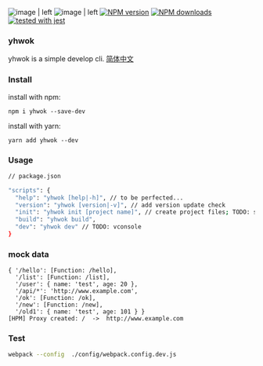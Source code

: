 ![image | left](https://img.shields.io/badge/PRs-welcome-brightgreen.svg "")
![image | left](https://img.shields.io/github/license/mashape/apistatus.svg "")
[![NPM version](https://img.shields.io/npm/v/yhwok.svg?style=flat)](https://npmjs.org/package/yhwok)
[![NPM downloads](http://img.shields.io/npm/dm/yhwok.svg?style=flat)](https://npmjs.org/package/yhwok)
[![tested with jest](https://img.shields.io/badge/tested_with-jest-99424f.svg)](https://github.com/facebook/jest)

### yhwok

yhwok is a simple develop cli. [简体中文](readme-CN.md)

### Install

install with npm:

`npm i yhwok --save-dev`

install with yarn:

`yarn add yhwok --dev`

### Usage

``` bash
// package.json

"scripts": {
  "help": "yhwok [help|-h]", // to be perfected...
  "version": "yhwok [version|-v]", // add version update check
  "init": "yhwok init [project name]", // create project files; TODO: support simple, weex, Wechat, vue, react...
  "build": "yhwok build", 
  "dev": "yhwok dev" // TODO: vconsole
}
```

### mock data

```
{ '/hello': [Function: /hello],
  '/list': [Function: /list],
  '/user': { name: 'test', age: 20 },
  '/api/*': 'http://www.example.com',
  '/ok': [Function: /ok],
  '/new': [Function: /new],
  '/old1': { name: 'test', age: 101 } }
[HPM] Proxy created: /  ->  http://www.example.com
```

### Test

``` bash
webpack --config  ./config/webpack.config.dev.js
```